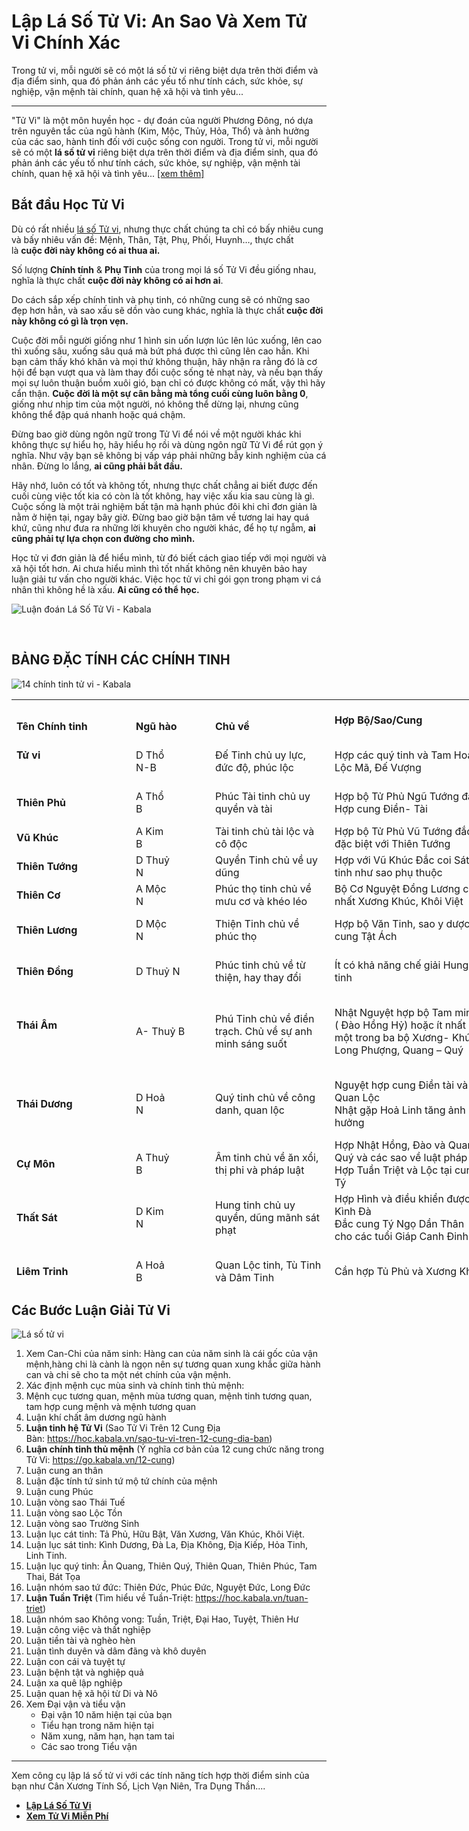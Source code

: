 # Lập L&aacute; Số Tử Vi: An Sao V&agrave; Xem Tử Vi Ch&iacute;nh X&aacute;c
Trong tử vi, mỗi người sẽ có một lá số tử vi riêng biệt dựa trên thời điểm và địa điểm sinh, qua đó phản ánh các yếu tố như tính cách, sức khỏe, sự nghiệp, vận mệnh tài chính, quan hệ xã hội và tình yêu... 
<div>
<hr></div>
<div>
<p>"Tử Vi" l&agrave; một m&ocirc;n huyền học - dự đo&aacute;n của người Phương Đ&ocirc;ng, n&oacute; dựa tr&ecirc;n nguy&ecirc;n tắc của ngũ h&agrave;nh (Kim, Mộc, Thủy, Hỏa, Thổ) v&agrave; ảnh hưởng của c&aacute;c sao, h&agrave;nh tinh đối với cuộc sống con người. Trong tử vi, mỗi người sẽ c&oacute; một&nbsp;<strong>l&aacute; số tử vi</strong>&nbsp;ri&ecirc;ng biệt dựa tr&ecirc;n thời điểm v&agrave; địa điểm sinh, qua đ&oacute; phản &aacute;nh c&aacute;c yếu tố như t&iacute;nh c&aacute;ch, sức khỏe, sự nghiệp, vận mệnh t&agrave;i ch&iacute;nh, quan hệ x&atilde; hội v&agrave; t&igrave;nh y&ecirc;u...&nbsp;<a href="https://kabala.vn/tu-vi-la-gi/" target="_blank" rel="noopener">[xem th&ecirc;m]</a></p>
<h2 id="bat-dau">Bắt đầu Học Tử Vi</h2>
<p>D&ugrave; c&oacute; rất nhiều&nbsp;<a title="l&aacute; số tử vi" href="https://kabala.vn/la-so-tu-vi/" data-internallinksmanager029f6b8e52c="18">l&aacute; số Tử vi</a>, nhưng thực chất ch&uacute;ng ta chỉ c&oacute; bấy nhi&ecirc;u cung v&agrave; bấy nhi&ecirc;u vấn đề: Mệnh, Th&acirc;n, Tật, Phụ, Phối, Huynh&hellip;, thực chất l&agrave;&nbsp;<strong>cuộc đời n&agrave;y kh&ocirc;ng c&oacute; ai thua ai.</strong></p>
<p>Số lượng&nbsp;<strong>Ch&iacute;nh t&iacute;nh</strong>&nbsp;&amp;&nbsp;<strong>Phụ Tinh</strong>&nbsp;của trong mọi l&aacute; số Tử Vi đều giống nhau, nghĩa l&agrave; thực chất&nbsp;<strong>cuộc đời n&agrave;y kh&ocirc;ng c&oacute; ai hơn ai</strong>.</p>
<p>Do c&aacute;ch sắp xếp&nbsp;ch&iacute;nh tinh&nbsp;v&agrave; phụ tinh, c&oacute; những cung sẽ c&oacute; những sao đẹp hơn hẳn, v&agrave; sao xấu sẽ dồn v&agrave;o cung kh&aacute;c, nghĩa l&agrave; thực chất<strong>&nbsp;cuộc đời n&agrave;y kh&ocirc;ng c&oacute; g&igrave; l&agrave; trọn vẹn.</strong></p>
<p>Cuộc đời mỗi người giống như 1 h&igrave;nh sin uốn lượn l&uacute;c l&ecirc;n l&uacute;c xuống, l&ecirc;n cao th&igrave; xuống s&acirc;u, xuống s&acirc;u qu&aacute; m&agrave; bứt ph&aacute; được th&igrave; cũng l&ecirc;n cao hẳn. Khi bạn cảm thấy kh&oacute; khăn v&agrave; mọi thứ kh&ocirc;ng thuận, h&atilde;y nhận ra rằng đ&oacute; l&agrave; cơ hội để bạn vượt qua v&agrave; l&agrave;m thay đổi cuộc sống tẻ nhạt n&agrave;y, v&agrave; nếu bạn thấy mọi sự lu&ocirc;n thuận buồm xu&ocirc;i gi&oacute;, bạn chỉ c&oacute; được kh&ocirc;ng c&oacute; mất, vậy th&igrave; h&atilde;y cẩn thận.&nbsp;<strong>Cuộc đời l&agrave; một sự c&acirc;n bằng m&agrave; tổng cuối c&ugrave;ng lu&ocirc;n bằng 0</strong>, giống như nhịp tim của một người, n&oacute; kh&ocirc;ng thể dừng lại, nhưng cũng kh&ocirc;ng thể đập qu&aacute; nhanh hoặc qu&aacute; chậm.</p>
<p>Đừng bao giờ d&ugrave;ng ng&ocirc;n ngữ trong Tử Vi để n&oacute;i về một người kh&aacute;c khi kh&ocirc;ng thực sự hiểu họ, h&atilde;y hiểu họ rồi v&agrave; d&ugrave;ng ng&ocirc;n ngữ Tử Vi để r&uacute;t gọn &yacute; nghĩa. Như vậy bạn sẽ kh&ocirc;ng bị vấp v&aacute;p phải những bẫy kinh nghiệm của c&aacute; nh&acirc;n. Đừng lo lắng,&nbsp;<strong>ai cũng phải bắt đầu.</strong></p>
<p>H&atilde;y nhớ, lu&ocirc;n c&oacute; tốt v&agrave; kh&ocirc;ng tốt, nhưng thực chất chẳng ai biết được đến cuối c&ugrave;ng việc tốt kia c&oacute; c&ograve;n l&agrave; tốt kh&ocirc;ng, hay việc xấu kia sau c&ugrave;ng l&agrave; g&igrave;. Cuộc sống l&agrave; một trải nghiệm bất tận m&agrave; hạnh ph&uacute;c đ&ocirc;i khi chỉ đơn giản l&agrave; nằm ở hiện tại, ngay b&acirc;y giờ. Đừng bao giờ bận t&acirc;m về tương lai hay qu&aacute; khứ, cũng như đưa ra những lời khuy&ecirc;n cho người kh&aacute;c, để họ tự ngẫm,&nbsp;<strong>ai cũng phải tự lựa chọn con đường cho m&igrave;nh.</strong></p>
<p>Học tử vi&nbsp;đơn giản l&agrave; để hiểu m&igrave;nh, từ đ&oacute; biết c&aacute;ch giao tiếp với mọi người v&agrave; x&atilde; hội tốt hơn. Ai chưa hiểu m&igrave;nh th&igrave; tốt nhất kh&ocirc;ng n&ecirc;n khuy&ecirc;n bảo hay luận giải tư vấn cho người kh&aacute;c. Việc học tử vi chỉ g&oacute;i gọn trong phạm vi c&aacute; nh&acirc;n th&igrave; kh&ocirc;ng hề l&agrave; xấu.&nbsp;<strong>Ai cũng c&oacute; thể học.</strong></p>
<p><img style="height: auto;" title="Luận đo&aacute;n L&aacute; Số Tử Vi - Kabala" src="https://kabala.vn/wp-content/uploads/2023/12/Luan-doan-la-so-tu-vi.png" alt="Luận đo&aacute;n L&aacute; Số Tử Vi - Kabala"></p>
<p>&nbsp;</p>
<h2>BẢNG ĐẶC T&Iacute;NH C&Aacute;C CH&Iacute;NH TINH</h2>
<p><img style="height: auto;" title="14 ch&iacute;nh tinh tử vi - Kabala" src="https://kabala.vn/wp-content/uploads/2023/12/tvnl-3.jpg.webp" alt="14 ch&iacute;nh tinh tử vi - Kabala"></p>
<div>
<table style="width: 1274px; height: 936px;" data-ace-table-col-widths="126;106;149;193;193;205"><colgroup><col style="width: 191px;" width="15%"><col style="width: 127px;" width="10%"><col style="width: 191px;" width="15%"><col style="width: 255px;" width="20%"><col style="width: 255px;" width="20%"><col style="width: 255px;" width="20%"></colgroup>
<tbody>
<tr style="height: 54px;">
<td style="height: 54px;" colspan="1" rowspan="1">
<div>&nbsp;</div>
<div><strong>T&ecirc;n Ch&iacute;nh tinh</strong></div>
</td>
<td style="height: 54px;" colspan="1" rowspan="1">
<div>&nbsp;</div>
<div><strong>Ngũ h&agrave;o</strong></div>
</td>
<td style="height: 54px;" colspan="1" rowspan="1">
<div>&nbsp;</div>
<div><strong>Chủ về</strong></div>
</td>
<td style="height: 54px;" colspan="1" rowspan="1">
<div>&nbsp;</div>
<div><strong>Hợp Bộ/Sao/Cung</strong></div>
<div>&nbsp;</div>
</td>
<td style="height: 54px;" colspan="1" rowspan="1">
<div>&nbsp;</div>
<div><strong>Kỵ</strong></div>
<div><strong>Bộ/ Sao/ Cung</strong></div>
</td>
<td style="height: 54px;" colspan="1" rowspan="1">
<div>&nbsp;</div>
<div><strong>Kinh nghiệm</strong></div>
<div><strong>Ghi ch&uacute;</strong></div>
</td>
</tr>
<tr style="height: 54px;">
<td style="height: 54px;" colspan="1" rowspan="1">
<div><strong>Tử vi</strong></div>
<div>&nbsp;</div>
</td>
<td style="height: 54px;" colspan="1" rowspan="1">
<div>D Thổ</div>
<div>N-B</div>
</td>
<td style="height: 54px;" colspan="1" rowspan="1">
<div>Đế Tinh chủ uy lực, đức độ, ph&uacute;c lộc</div>
</td>
<td style="height: 54px;" colspan="1" rowspan="1">
<div>Hợp c&aacute;c qu&yacute; tinh v&agrave; Tam Ho&aacute;, Lộc M&atilde;, Đế Vượng</div>
</td>
<td style="height: 54px;" colspan="1" rowspan="1">
<div>Kỵ gặp Tuần Triệt, Kh&ocirc;ng Kiếp, K&igrave;nh Đ&agrave;.</div>
<div>Chế ngự được Hoả</div>
</td>
<td style="height: 54px;" colspan="1" rowspan="1">
<div>Đ&oacute;ng cung n&agrave;o Ph&uacute;c cho cung đ&oacute;. Nếu Tử Vi h&atilde;m địa th&igrave; k&eacute;m uy lực v&agrave; kh&ocirc;ng cứu giải</div>
</td>
</tr>
<tr style="height: 54px;">
<td style="height: 54px;" colspan="1" rowspan="1">
<div><strong>Thi&ecirc;n Phủ</strong></div>
</td>
<td style="height: 54px;" colspan="1" rowspan="1">
<div>A Thổ</div>
<div>B</div>
</td>
<td style="height: 54px;" colspan="1" rowspan="1">
<div>Ph&uacute;c T&agrave;i tinh chủ uy quyền v&agrave; t&agrave;i</div>
</td>
<td style="height: 54px;" colspan="1" rowspan="1">
<div>Hợp bộ Tử Phủ Ngũ Tướng đắc</div>
<div>Hợp cung Điền- T&agrave;i</div>
</td>
<td style="height: 54px;" colspan="1" rowspan="1">
<div>Kỵ gặp Tuần Triệt</div>
<div>Kh&ocirc;ng Kiếp, Thi&ecirc;n Kh&ocirc;ng</div>
</td>
<td style="height: 54px;" colspan="1" rowspan="1">
<div>Bộ Tử Phủ Ngũ Tướng đắc c&oacute; khả năng chế ngự c&aacute;c Hung tinh K&igrave;nh Đ&agrave;, Hoả Linh</div>
</td>
</tr>
<tr style="height: 36px;">
<td style="height: 36px;" colspan="1" rowspan="1">
<div><strong>Vũ Kh&uacute;c</strong></div>
</td>
<td style="height: 36px;" colspan="1" rowspan="1">
<div>A Kim</div>
<div>B</div>
</td>
<td style="height: 36px;" colspan="1" rowspan="1">
<div>T&agrave;i tinh chủ t&agrave;i lộc v&agrave; c&ocirc; độc</div>
</td>
<td style="height: 36px;" colspan="1" rowspan="1">
<div>Hợp bộ Tử Phủ Vũ Tướng đắc, đặc biệt với Thi&ecirc;n Tướng</div>
</td>
<td style="height: 36px;" colspan="1" rowspan="1">
<div>H&atilde;m gặp&nbsp;Ph&aacute; Qu&acirc;n&nbsp;v&agrave; S&aacute;t tinh dễ bị tai hoạ v&agrave; ph&aacute; sản</div>
</td>
<td style="height: 36px;" colspan="1" rowspan="1">
<div>Miếu Vượng Gặp S&aacute;t tinh kh&ocirc;ng đ&aacute;ng lo ngại</div>
</td>
</tr>
<tr style="height: 36px;">
<td style="height: 36px;" colspan="1" rowspan="1">
<div><strong>Thi&ecirc;n Tướng</strong></div>
</td>
<td style="height: 36px;" colspan="1" rowspan="1">
<div>D Thuỷ</div>
<div>N</div>
</td>
<td style="height: 36px;" colspan="1" rowspan="1">
<div>Quyền Tinh chủ về uy dũng</div>
</td>
<td style="height: 36px;" colspan="1" rowspan="1">
<div>Hợp với Vũ Kh&uacute;c Đắc coi S&aacute;t tinh như sao phụ thuộc</div>
</td>
<td style="height: 36px;" colspan="1" rowspan="1">
<div>Kỵ gặp Tuần- Triệt Kh&ocirc;ng Kiếp, K&igrave;nh H&igrave;nh h&atilde;m địa</div>
</td>
<td style="height: 36px;" colspan="1" rowspan="1">
<div>Lu&ocirc;n hợp với bộ Tử Phủ Vũ Vũ để k&igrave;nh chống lại Ph&aacute; Qu&acirc;n</div>
</td>
</tr>
<tr style="height: 36px;">
<td style="height: 36px;" colspan="1" rowspan="1">
<div><strong>Thi&ecirc;n Cơ</strong></div>
</td>
<td style="height: 36px;" colspan="1" rowspan="1">
<div>A Mộc</div>
<div>N</div>
</td>
<td style="height: 36px;" colspan="1" rowspan="1">
<div>Ph&uacute;c thọ tinh chủ về mưu cơ v&agrave; kh&eacute;o l&eacute;o</div>
</td>
<td style="height: 36px;" colspan="1" rowspan="1">
<div>Bộ Cơ Nguyệt Đồng Lương cần nhất Xương Kh&uacute;c, Kh&ocirc;i Việt</div>
</td>
<td style="height: 36px;" colspan="1" rowspan="1">
<div>H&atilde;m Kỵ gặp H&igrave;nh Kỵ v&agrave; S&aacute;t tinh</div>
</td>
<td style="height: 36px;" colspan="1" rowspan="1">
<div>Chủ về kh&ocirc;n ngoan, Mưu lược, quyền biến</div>
</td>
</tr>
<tr style="height: 54px;">
<td style="height: 54px;" colspan="1" rowspan="1">
<div><strong>Thi&ecirc;n Lương</strong></div>
</td>
<td style="height: 54px;" colspan="1" rowspan="1">
<div>D Mộc</div>
<div>N</div>
</td>
<td style="height: 54px;" colspan="1" rowspan="1">
<div>Thiện Tinh chủ về ph&uacute;c thọ</div>
</td>
<td style="height: 54px;" colspan="1" rowspan="1">
<div>Hợp bộ Văn Tinh, sao y dược v&agrave; cung Tật &Aacute;ch</div>
</td>
<td style="height: 54px;" colspan="1" rowspan="1">
<div>C&oacute; khả năng chế giải Hung tinh g&acirc;y bệnh</div>
</td>
<td style="height: 54px;" colspan="1" rowspan="1">
<div>L&agrave; người ph&oacute;ng kho&aacute;ng, tuỳ ho&agrave;n cảnh m&agrave; giao cảm, &iacute;t g&ograve; b&oacute; trong khu&ocirc;n khổ</div>
</td>
</tr>
<tr style="height: 54px;">
<td style="height: 54px;" colspan="1" rowspan="1">
<div><strong>Thi&ecirc;n Đồng</strong></div>
</td>
<td style="height: 54px;" colspan="1" rowspan="1">
<div>D Thuỷ N</div>
</td>
<td style="height: 54px;" colspan="1" rowspan="1">
<div>Ph&uacute;c tinh chủ về từ thiện, hay thay đổi</div>
</td>
<td style="height: 54px;" colspan="1" rowspan="1">
<div>&Iacute;t c&oacute; khả năng chế giải Hung tinh</div>
</td>
<td style="height: 54px;" colspan="1" rowspan="1">
<div>Kỵ gặp H&igrave;nh- Kỵ v&agrave; S&aacute;t tinh</div>
</td>
<td style="height: 54px;" colspan="1" rowspan="1">
<div>Bản chất hiền ho&agrave; khoan hậu, nếu đi với Ch&iacute;nh tinh xấu dễ bị thua thiệt</div>
</td>
</tr>
<tr style="height: 108px;">
<td style="height: 108px;" colspan="1" rowspan="1">
<div><strong>Th&aacute;i &Acirc;m</strong></div>
<div>&nbsp;</div>
</td>
<td style="height: 108px;" colspan="1" rowspan="1">
<div>A- Thuỷ B</div>
</td>
<td style="height: 108px;" colspan="1" rowspan="1">
<div>Ph&uacute; Tinh chủ về điền trạch. Chủ về sự anh minh s&aacute;ng suốt</div>
</td>
<td style="height: 108px;" colspan="1" rowspan="1">
<div>Nhật Nguyệt hợp bộ Tam minh ( Đ&agrave;o Hồng Hỷ) hoặc &iacute;t nhất một trong ba bộ Xương- Kh&uacute;c, Long Phượng, Quang &ndash; Qu&yacute;</div>
</td>
<td style="height: 108px;" colspan="1" rowspan="1">
<div>Nhật Nguyệt Miếu Vượng kỵ gặp Tuần Triệt Kh&ocirc;ng Kiếp v&agrave; bộ Ri&ecirc;u Đ&agrave; Kỵ</div>
<div>Nhật Nguyệt đắc cần Tuần Triệt hoặc Thi&ecirc;n T&agrave;i v&agrave; Ho&aacute; Kỵ tại hai cung Sửu M&ugrave;i</div>
</td>
<td style="height: 108px;" colspan="1" rowspan="1">
<div>Nhật Đắc c&aacute;ch phải l&agrave; tuổi Hoả v&agrave; Nguyệt phải l&agrave; mệnh Thuỷ. S&aacute;ng sủa hay lạc h&atilde;m chỉ l&agrave; phụ thuộc, trường hợp mập mờ kh&ocirc;ng hợp c&aacute;ch</div>
<div>&nbsp;</div>
</td>
</tr>
<tr style="height: 72px;">
<td style="height: 72px;" colspan="1" rowspan="1">
<div><strong>Th&aacute;i Dương</strong></div>
</td>
<td style="height: 72px;" colspan="1" rowspan="1">
<div>D Hoả</div>
<div>N</div>
</td>
<td style="height: 72px;" colspan="1" rowspan="1">
<div>Qu&yacute; tinh chủ về c&ocirc;ng danh, quan lộc</div>
</td>
<td style="height: 72px;" colspan="1" rowspan="1">
<div>Nguyệt hợp cung Điền t&agrave;i v&agrave; Quan Lộc</div>
<div>Nhật gặp Hoả Linh tăng ảnh hưởng</div>
</td>
<td style="height: 72px;" colspan="1" rowspan="1">
<div>Bộ Nhật Nguyệt c&oacute; khả năng cứu giải tương đối mạnh đối với K&igrave;nh v&agrave; D&acirc;m tinh</div>
</td>
<td style="height: 72px;" colspan="1" rowspan="1">
<div>Bộ Nhật Nguyệt cần đ&oacute;ng đ&uacute;ng &acirc;m dương vị hợp tuổi &Acirc;m Dương c&agrave;ng tốt sẽ được quang minh s&aacute;ng tỏ c&ograve;n lại chỉ l&agrave; tạm thời</div>
</td>
</tr>
<tr style="height: 54px;">
<td style="height: 54px;" colspan="1" rowspan="1">
<div><strong>Cự M&ocirc;n</strong></div>
</td>
<td style="height: 54px;" colspan="1" rowspan="1">
<div>A Thuỷ</div>
<div>B</div>
</td>
<td style="height: 54px;" colspan="1" rowspan="1">
<div>&Acirc;m tinh chủ về ăn xổi, thị phi v&agrave; ph&aacute;p luật</div>
</td>
<td style="height: 54px;" colspan="1" rowspan="1">
<div>Hợp Nhật Hồng, Đ&agrave;o v&agrave; Quang Qu&yacute; v&agrave; c&aacute;c sao về luật ph&aacute;p</div>
<div>Hợp Tuần Triệt v&agrave; Lộc tại cung T&yacute;</div>
</td>
<td style="height: 54px;" colspan="1" rowspan="1">
<div>Kỵ gặp H&igrave;nh- Kỵ v&agrave; Lục S&aacute;t tinh</div>
<div>Ho&aacute; Khoa giải được Cự H&atilde;m</div>
</td>
<td style="height: 54px;" colspan="1" rowspan="1">
<div>Hợp c&aacute;c tuổi Ất B&iacute;nh tại Sửu M&ugrave;i v&agrave; T&acirc;n Qu&yacute; tại Th&igrave;n Tuất tăng ảnh hưởng tốt giảm bớt ảnh hưởng xấu</div>
</td>
</tr>
<tr style="height: 72px;">
<td style="height: 72px;" colspan="1" rowspan="1">
<div><strong>Thất S&aacute;t</strong></div>
</td>
<td style="height: 72px;" colspan="1" rowspan="1">
<div>D Kim</div>
<div>N</div>
</td>
<td style="height: 72px;" colspan="1" rowspan="1">
<div>Hung tinh chủ uy quyền, dũng m&atilde;nh s&aacute;t phạt</div>
</td>
<td style="height: 72px;" colspan="1" rowspan="1">
<div>Hợp H&igrave;nh v&agrave; điều khiển được K&igrave;nh Đ&agrave;</div>
<div>Đắc cung T&yacute; Ngọ Dần Th&acirc;n cho c&aacute;c tuổi Gi&aacute;p Canh Đinh Kỷ</div>
</td>
<td style="height: 72px;" colspan="1" rowspan="1">
<div>Ảnh hưởng xấu tại cung Tật &Aacute;ch v&agrave; Nữ Mệnh Tai hoạ nhất l&agrave; gặp Th&ecirc;m K&igrave;nh Đ&agrave;</div>
</td>
<td style="height: 72px;" colspan="1" rowspan="1">
<div>Bộ S&aacute;t Ph&aacute; Li&ecirc;m Tham cần Thai C&aacute;o v&agrave; Lục s&aacute;t tinh đắc</div>
<div>Đắc chủ dũng m&atilde;nh mưu cơ hiếu thắng được hiển đạt</div>
</td>
</tr>
<tr style="height: 72px;">
<td style="height: 72px;" colspan="1" rowspan="1">
<div><strong>Li&ecirc;m Trinh</strong></div>
</td>
<td style="height: 72px;" colspan="1" rowspan="1">
<div>A Hoả</div>
<div>B</div>
</td>
<td style="height: 72px;" colspan="1" rowspan="1">
<div>Quan Lộc tinh, T&ugrave; Tinh v&agrave; D&acirc;m Tinh</div>
</td>
<td style="height: 72px;" colspan="1" rowspan="1">
<div>Cần hợp Tủ Phủ v&agrave; Xương Kh&uacute;c</div>
</td>
<td style="height: 72px;" colspan="1" rowspan="1">
<div>Kỵ gặp H&igrave;nh Hổ Kỵ v&agrave; Lục s&aacute;t tinh chuy&ecirc;n tai hoạ</div>
<div>Hợp với c&aacute;c D&acirc;m tinh l&agrave; Đ&agrave;o Hoa thứ hai</div>
</td>
<td style="height: 72px;" colspan="1" rowspan="1">
<div>Bản chất ch&iacute;nh trực, uy nghi&ecirc;m hợp bộ Tử Phủ tăng ảnh hưởng, c&ograve;n nếu hợp S&aacute;t Ph&aacute; Tham dễ h&ugrave;a theo g&acirc;y ảnh hưởng xấu</div>
</td>
</tr>
<tr style="height: 54px;">
<td style="height: 54px;" colspan="1" rowspan="1">
<div><strong>Tham Lang</strong></div>
</td>
<td style="height: 54px;" colspan="1" rowspan="1">
<div>A Mộc</div>
<div>B</div>
</td>
<td style="height: 54px;" colspan="1" rowspan="1">
<div>Hung D&acirc;m tinh chủ hoạ ph&uacute;c, uy quyền</div>
</td>
<td style="height: 54px;" colspan="1" rowspan="1">
<div>Đắc điều khiển được Hoả Linh</div>
<div>Hợp Vũ Kh&uacute;c tại bốn cung Tứ Mộ</div>
</td>
<td style="height: 54px;" colspan="1" rowspan="1">
<div>H&atilde;m c&ugrave;ng c&aacute;c D&acirc;m tinh g&acirc;y ph&aacute; t&aacute;n</div>
</td>
<td style="height: 54px;" colspan="1" rowspan="1">
<div>Miếu Vượng chủ uy quyền, T&agrave;i lộc, Thọ v&agrave; hậu vận tốt</div>
<div>H&atilde;m chỉ sắc dục, bệnh tật</div>
</td>
</tr>
<tr style="height: 90px;">
<td style="height: 90px;" colspan="1" rowspan="1">
<div><strong>Ph&aacute; Qu&acirc;n</strong></div>
</td>
<td style="height: 90px;" colspan="1" rowspan="1">
<div>A Thuỷ</div>
<div>B</div>
</td>
<td style="height: 90px;" colspan="1" rowspan="1">
<div>Hung tinh chủ sự dũng m&atilde;nh bạo t&iacute;n</div>
</td>
<td style="height: 90px;" colspan="1" rowspan="1">
<div>Hợp&nbsp;Thi&ecirc;n Lương&nbsp;Khoa v&agrave; Nguyệt Đức giải được phần n&agrave;o Ph&aacute; Qu&acirc;n H&atilde;m</div>
<div>Hợp c&aacute;c tuổi Đinh Kỷ</div>
</td>
<td style="height: 90px;" colspan="1" rowspan="1">
<div>Đắc điều khiển Kh&ocirc;ng &ndash; Kiếp v&agrave; K&igrave;nh Đ&agrave;</div>
<div>Kỵ gặp Hao t&aacute;n tinh</div>
<div>&nbsp;</div>
</td>
<td style="height: 90px;" colspan="1" rowspan="1">
<div>Hợp ph&aacute; to&aacute;i dễ bạo ph&aacute;t bạo t&agrave;n</div>
<div>L&agrave; S&aacute;t tinh n&ecirc;n dẫu Đắc vẫn c&oacute; bản chất ph&aacute; t&aacute;n, thăng trầm, kh&ocirc;ng bền vững, dễ yểu mệnh nếu hội tụ th&ecirc;m nhiều s&aacute;t tinh</div>
</td>
</tr>
<tr style="height: 36px;">
<td style="height: 36px;" colspan="6" rowspan="1">
<div>A = &Acirc;m D = Dương N = Nam đẩu tinh B = Bắc đẩu tinh</div>
</td>
</tr>
</tbody>
</table>
<h2 id="ftoc-heading-5">C&aacute;c&nbsp;Bước Luận Giải Tử Vi</h2>
<p><img style="height: auto;" title="Tử Vi L&agrave; G&igrave;? Học Luận Giải Tử Vi V&agrave; Luận Đo&aacute;n Vận Hạn 6" src="https://tuvi.kabala.vn/images/tuvi-tutorial.png" alt="L&aacute; số tử vi"></p>
<ol style="list-style-type: decimal;">
<li>Xem Can-Chi của năm sinh: H&agrave;ng can của năm sinh l&agrave; c&aacute;i gốc của vận mệnh,h&agrave;ng chi l&agrave; c&agrave;nh l&agrave; ngọn n&ecirc;n sự tương quan xung khắc giữa h&agrave;nh can v&agrave; chi sẽ cho ta một n&eacute;t ch&iacute;nh của vận mệnh.</li>
<li>X&aacute;c định mệnh cục m&ugrave;a sinh v&agrave; ch&iacute;nh tinh thủ mệnh:</li>
<li>Mệnh cục tương quan, mệnh m&ugrave;a tương quan, mệnh tinh tương quan, tam hợp cung mệnh v&agrave; mệnh tương quan</li>
<li>Luận kh&iacute; chất &acirc;m dương ngũ h&agrave;nh</li>
<li><strong>Luận tinh hệ Tử Vi</strong>&nbsp;(Sao Tử Vi Tr&ecirc;n 12 Cung Địa B&agrave;n:&nbsp;<a href="https://hoc.kabala.vn/sao-tu-vi-tren-12-cung-dia-ban" target="_blank" rel="noopener">https://hoc.kabala.vn/sao-tu-vi-tren-12-cung-dia-ban</a>)</li>
<li><strong>Luận ch&iacute;nh tinh thủ mệnh</strong>&nbsp;(&Yacute; nghĩa cơ bản của 12 cung chức năng trong Tử Vi:&nbsp;<a href="https://go.kabala.vn/12-cung" target="_blank" rel="noopener" aria-invalid="true">https://go.kabala.vn/12-cung</a>)</li>
<li>Luận cung an th&acirc;n</li>
<li>Luận đặc t&iacute;nh tứ sinh tứ mộ tứ ch&iacute;nh của mệnh</li>
<li>Luận cung Ph&uacute;c</li>
<li>Luận v&ograve;ng sao Th&aacute;i Tuế</li>
<li>Luận v&ograve;ng sao Lộc Tồn</li>
<li>Luận v&ograve;ng sao Trường Sinh</li>
<li>Luận lục c&aacute;t tinh: Tả Phủ, Hữu Bật, Văn Xương, Văn Kh&uacute;c, Kh&ocirc;i Việt.</li>
<li>Luận lục s&aacute;t tinh: K&igrave;nh Dương, Đ&agrave; La, Địa Kh&ocirc;ng, Địa Kiếp, Hỏa Tinh, Linh Tinh.</li>
<li>Luận lục qu&yacute; tinh: &Acirc;n Quang, Thi&ecirc;n Qu&yacute;, Thi&ecirc;n Quan, Thi&ecirc;n Ph&uacute;c, Tam Thai, B&aacute;t Tọa</li>
<li>Luận nh&oacute;m sao tứ đức: Thi&ecirc;n Đức, Ph&uacute;c Đức, Nguyệt Đức, Long Đức</li>
<li><strong>Luận Tuần Triệt</strong>&nbsp;(T&igrave;m hiểu về Tuần-Triệt:&nbsp;<a href="https://hoc.kabala.vn/tuan-triet" target="_blank" rel="noopener">https://hoc.kabala.vn/tuan-triet</a>)</li>
<li>Luận nh&oacute;m sao Kh&ocirc;ng vong: Tuần, Triệt, Đại Hao, Tuyệt, Thi&ecirc;n Hư</li>
<li>Luận c&ocirc;ng việc v&agrave; thất nghiệp</li>
<li>Luận tiền t&agrave;i v&agrave; ngh&egrave;o h&egrave;n</li>
<li>Luận t&igrave;nh duy&ecirc;n v&agrave; d&acirc;m đ&atilde;ng v&agrave; kh&ocirc; duy&ecirc;n</li>
<li>Luận con c&aacute;i v&agrave; tuyệt tự</li>
<li>Luận bệnh tật v&agrave; nghiệp quả</li>
<li>Luận xa qu&ecirc; lập nghiệp</li>
<li>Luận quan hệ x&atilde; hội từ Di v&agrave; N&ocirc;</li>
<li>Xem Đại vận v&agrave; tiểu vận
<ul>
<li>Đại vận 10 năm hiện tại của bạn</li>
<li>Tiểu hạn trong năm hiện tại</li>
<li>Năm xung, năm hạn, hạn tam tai</li>
<li>C&aacute;c sao trong Tiểu vận</li>
</ul>
</li>
</ol>
<hr>
<p>Xem c&ocirc;ng cụ lập l&aacute; số tử vi với c&aacute;c t&iacute;nh năng t&iacute;ch hợp thời điểm sinh của bạn&nbsp;như C&acirc;n Xương T&iacute;nh Số, Lịch Vạn Ni&ecirc;n, Tra Dụng Thần....</p>
<ul>
<li style="font-weight: bold;"><a href="https://kabala.vn/la-so-tu-vi/"><strong>Lập L&aacute; Số Tử Vi</strong></a></li>
<li style="font-weight: bold;"><strong><a href="https://tuvi.kabala.vn/">Xem Tử Vi Miễn Ph&iacute;</a></strong></li>
</ul>
</div>
</div>
